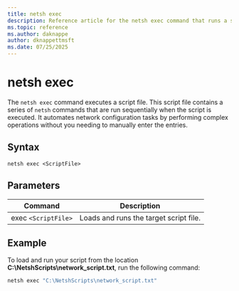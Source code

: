 ```yaml
---
title: netsh exec
description: Reference article for the netsh exec command that runs a script file containing a series of netsh commands to automate network configuration tasks.
ms.topic: reference
ms.author: daknappe
author: dknappettmsft
ms.date: 07/25/2025
---
```


# netsh exec

The `netsh exec` command executes a script file. This script file contains a series of `netsh` commands that are run sequentially when the script is executed. It automates network configuration tasks by performing complex operations without you needing to manually enter the entries.

## Syntax

```
netsh exec <ScriptFile>
```

## Parameters

| Command | Description |
|--|--|
| exec `<ScriptFile>` | Loads and runs the target script file. |

## Example

To load and run your script from the location **C:\NetshScripts\network_script.txt**, run the following command:

```cmd
netsh exec "C:\NetshScripts\network_script.txt"
```
